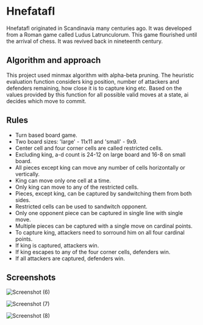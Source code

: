 # Hnefatafl

Hnefatafl originated in Scandinavia many centuries ago. It was developed from a Roman game called Ludus Latrunculorum. This game flourished until the arrival of chess. It was revived back in nineteenth century.

## Algorithm and approach

This project used minmax algorithm with alpha-beta pruning. The heuristic evaluation function considers king position, number of attackers and defenders remaining, how close it is to capture king etc. Based on the values provided by this function for all possible valid moves at a state, ai decides which move to commit.

## Rules
- Turn based board game.
- Two board sizes: 'large' - 11x11 and 'small' - 9x9.
- Center cell and four corner cells are called restricted cells.
- Excluding king, a-d count is 24-12 on large board and 16-8 on small board.
- All pieces except king can move any number of cells horizontally or vertically.
- King can move only one cell at a time.
- Only king can move to any of the restricted cells.
- Pieces, except king, can be captured by sandwitching them from both sides.
- Restricted cells can be used to sandwitch opponent.
- Only one opponent piece can be captured in single line with single move.
- Multiple pieces can be captured with a single move on cardinal points.
- To capture king, attackers need to sorround him on all four cardinal points.
- If king is captured, attackers win.
- If king escapes to any of the four corner cells, defenders win.
- If all attackers are captured, defenders win.

## Screenshots
![Screenshot (6)](https://github.com/Bokhtiar-Adil/Vikings-chess-Hnefatafl/assets/103052177/9d4e8d28-6149-4fad-903e-87b953ea9d97)

![Screenshot (7)](https://github.com/Bokhtiar-Adil/Vikings-chess-Hnefatafl/assets/103052177/59622613-35d4-4749-90b0-adc597041468)

![Screenshot (8)](https://github.com/Bokhtiar-Adil/Vikings-chess-Hnefatafl/assets/103052177/00d9a605-dd47-4e55-9e87-e39cdf5e78a0)
